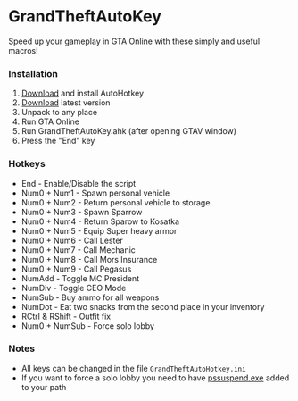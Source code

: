 # GrandTheftAutoKey
Speed up your gameplay in GTA Online with these simply and useful macros!

### Installation
1. [Download](https://www.autohotkey.com/) and install AutoHotkey
1. [Download](https://github.com/JakobLund/GrandTheftAutoHotkey/releases) latest version
2. Unpack to any place
3. Run GTA Online
4. Run GrandTheftAutoKey.ahk (after opening GTAV window)
5. Press the "End" key

### Hotkeys
+ End - Enable/Disable the script
+ Num0 + Num1 - Spawn personal vehicle
+ Num0 + Num2 - Return personal vehicle to storage
+ Num0 + Num3 - Spawn Sparrow
+ Num0 + Num4 - Return Sparow to Kosatka
+ Num0 + Num5 - Equip Super heavy armor
+ Num0 + Num6 - Call Lester
+ Num0 + Num7 - Call Mechanic
+ Num0 + Num8 - Call Mors Insurance
+ Num0 + Num9 - Call Pegasus
+ NumAdd - Toggle MC President
+ NumDiv - Toggle CEO Mode
+ NumSub - Buy ammo for all weapons
+ NumDot - Eat two snacks from the second place in your inventory
+ RCtrl & RShift - Outfit fix
+ Num0 + NumSub - Force solo lobby

### Notes
+ All keys can be changed in the file `GrandTheftAutoHotkey.ini`
+ If you want to force a solo lobby you need to have [pssuspend.exe](https://docs.microsoft.com/en-us/sysinternals/downloads/pssuspend) added to your path